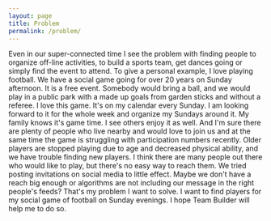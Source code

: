 ```yaml
---
layout: page
title: Problem
permalink: /problem/
---
```

Even in our super-connected time I see the problem with finding people to organize off-line activities, to build a sports team, get dances going or simply find the event to attend. To give a personal example, I love playing football. We have a social game going for over 20 years on Sunday afternoon. It is a free event. Somebody would bring a ball, and we would play in a public park with a made up goals from garden sticks and without a referee. I love this game. It's on my calendar every Sunday. I am looking forward to it for the whole week and organize my Sundays around it. My family knows it's game time. I see others enjoy it as well. And I'm sure there are plenty of people who live nearby and would love to join us and at the same time the game is struggling with participation numbers recently. Older players are stopped playing due to age and decreased physical ability, and we have trouble finding new players. I think there are many people out there who would like to play, but there's no easy way to reach them. We tried posting invitations on social media to little effect. Maybe we don't have a reach big enough or algorithms are not including our message in the right people's feeds? That's my problem I want to solve. I want to find players for my social game of football on Sunday evenings. I hope Team Builder will help me to do so.